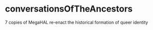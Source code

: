 # conversationsOfTheAncestors
7 copies of MegaHAL re-enact the historical formation of queer identity
